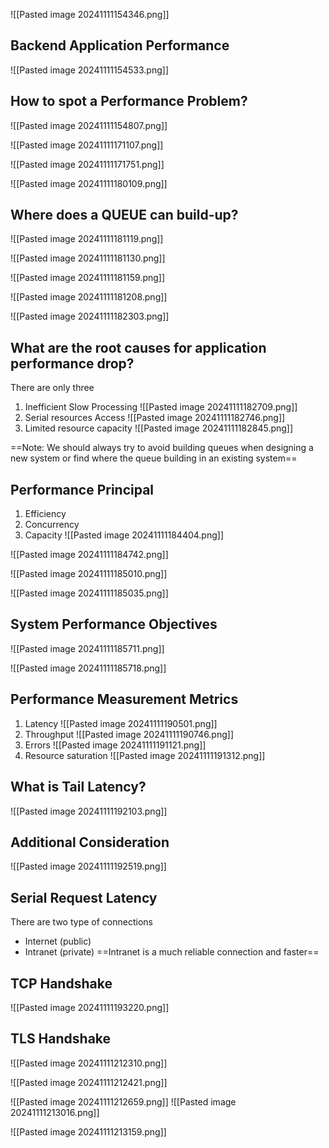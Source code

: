 
![[Pasted image 20241111154346.png]]

## Backend Application Performance

![[Pasted image 20241111154533.png]]


## How to spot a Performance Problem?

![[Pasted image 20241111154807.png]]


![[Pasted image 20241111171107.png]]

![[Pasted image 20241111171751.png]]

![[Pasted image 20241111180109.png]]


## Where does a QUEUE can build-up?
![[Pasted image 20241111181119.png]]

![[Pasted image 20241111181130.png]]

![[Pasted image 20241111181159.png]]

![[Pasted image 20241111181208.png]]


![[Pasted image 20241111182303.png]]


## What are the root causes for application performance drop?

There are only three
1. Inefficient Slow Processing ![[Pasted image 20241111182709.png]]
2. Serial resources Access ![[Pasted image 20241111182746.png]]
3. Limited resource capacity ![[Pasted image 20241111182845.png]]

 ==Note: We should always try to avoid building queues when designing a new system or find where the queue building in an existing system==

## Performance Principal

1. Efficiency 
2. Concurrency 
3. Capacity 
![[Pasted image 20241111184404.png]]


![[Pasted image 20241111184742.png]]

![[Pasted image 20241111185010.png]]

![[Pasted image 20241111185035.png]]

## System Performance Objectives

![[Pasted image 20241111185711.png]]

![[Pasted image 20241111185718.png]]

## Performance Measurement  Metrics

1. Latency ![[Pasted image 20241111190501.png]]
2.  Throughput ![[Pasted image 20241111190746.png]]
3.  Errors ![[Pasted image 20241111191121.png]]
4. Resource saturation  ![[Pasted image 20241111191312.png]]

## What is Tail Latency?
![[Pasted image 20241111192103.png]]

## Additional Consideration
![[Pasted image 20241111192519.png]]

## Serial Request Latency
There are two type of connections
- Internet (public)
- Intranet (private)
==Intranet is a much reliable connection and faster==

## TCP Handshake

![[Pasted image 20241111193220.png]]

## TLS Handshake
![[Pasted image 20241111212310.png]]

![[Pasted image 20241111212421.png]]

![[Pasted image 20241111212659.png]]
![[Pasted image 20241111213016.png]]

![[Pasted image 20241111213159.png]]

